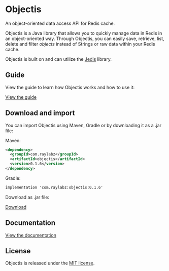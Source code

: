 # Objectis
An object-oriented data access API for Redis cache.

Objectis is a Java library that allows you to quickly manage data in Redis in an object-oriented way.
Through Objectis, you can easily save, retrieve, list, delete and filter _objects_ instead of Strings
or raw data within your Redis cache.

Objectis is built on and can utilize the [Jedis](https://github.com/redis/jedis) library.

## Guide

View the guide to learn how Objectis works and how to use it:

[View the guide](https://raylabz.github.io/objectis/)

## Download and import

You can import Objectis using Maven, Gradle or by downloading it as a .jar file:

Maven:

```xml
<dependency>
  <groupId>com.raylabz</groupId>
  <artifactId>objectis</artifactId>
  <version>0.1.6</version>
</dependency>
```

Gradle:
```xml
implementation 'com.raylabz:objectis:0.1.6'
```

Download as .jar file:

[Download](https://oss.sonatype.org/service/local/artifact/maven/redirect?r=releases&g=com.raylabz&a=objectis&v=0.1.6&e=jar)

## Documentation

[View the documentation](https://raylabz.github.io/objectis/docs/javadoc)

## License
Objectis is released under the [MIT license](https://github.com/RayLabz/objectis/blob/master/LICENSE).